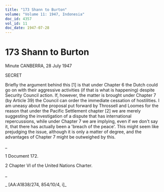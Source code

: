```yaml
---
title: "173 Shann to Burton"
volume: "Volume 11: 1947, Indonesia"
doc_id: 4357
vol_id: 11
doc_date: 1947-07-28
---
```


# 173 Shann to Burton

Minute CANBERRA, 28 July 1947

SECRET

Briefly the argument behind this [1] is that under Chapter 6 the Dutch could go on with their aggressive activities (if that is what is happening) despite Security Council action. If, however, the matter is brought under Chapter 7 (by Article 39) the Council can order the immediate cessation of hostilities. I am uneasy about the proposal put forward by Throssell and Loomes for the reason that under the Pacific Settlement chapter [2] we are merely suggesting the investigation of a dispute that has international repercussions, while under Chapter 7 we are implying, even if we don't say it, that there has actually been a 'breach of the peace'. This might seem like prejudging the issue, although it is only a matter of degree, and the advantages of Chapter 7 might be outweighed by this.

_

1 Document 172.

2 Chapter VI of the United Nations Charter.

_

_ [AA:A1838/274, 854/10/4, i]_
